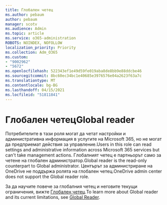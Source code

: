 ```yaml
---
title: Глобален четец
ms.author: pebaum
author: pebaum
manager: scotv
ms.audience: Admin
ms.topic: article
ms.service: o365-administration
ROBOTS: NOINDEX, NOFOLLOW
localization_priority: Priority
ms.collection: Adm_O365
ms.custom:
- "9002962"
- "5672"
ms.openlocfilehash: 522343ef1e49d59fe019aba8de8bb9e88ddcbe46
ms.sourcegitcommit: 8bc60ec34bc1e40685e3976576e04a2623f63a7c
ms.translationtype: MT
ms.contentlocale: bg-BG
ms.lasthandoff: 04/15/2021
ms.locfileid: "51811841"
---
```

# <a name="global-reader"></a><span data-ttu-id="f01d5-102">Глобален четец</span><span class="sxs-lookup"><span data-stu-id="f01d5-102">Global reader</span></span>

<span data-ttu-id="f01d5-103">Потребителите в тази роля могат да четат настройки и административна информация в услугите на Microsoft 365, но не могат да предприемат действия за управление.</span><span class="sxs-lookup"><span data-stu-id="f01d5-103">Users in this role can read settings and administrative information across Microsoft 365 services but can't take management actions.</span></span> <span data-ttu-id="f01d5-104">Глобалният четец е партньорът само за четене на глобален администратор.</span><span class="sxs-lookup"><span data-stu-id="f01d5-104">Global reader is the read-only counterpart to Global administrator.</span></span>
<span data-ttu-id="f01d5-105">Центърът за администриране на OneDrive не поддържа ролята на глобален четец.</span><span class="sxs-lookup"><span data-stu-id="f01d5-105">OneDrive admin center does not support the Global reader role.</span></span>

<span data-ttu-id="f01d5-106">За да научите повече за глобалния четец и неговите текущи ограничения, вижте [Глобален четец](https://docs.microsoft.com/azure/active-directory/users-groups-roles/directory-assign-admin-roles#global-reader).</span><span class="sxs-lookup"><span data-stu-id="f01d5-106">To learn more about Global reader and its current limitations, see [Global Reader](https://docs.microsoft.com/azure/active-directory/users-groups-roles/directory-assign-admin-roles#global-reader).</span></span>
